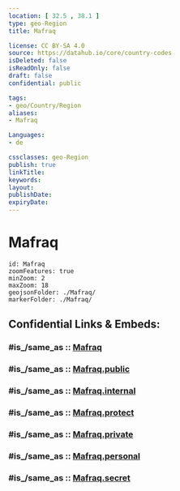 ```yaml
---
location: [ 32.5 , 38.1 ] 
type: geo-Region
title: Mafraq

license: CC BY-SA 4.0
source: https://datahub.io/core/country-codes
isDeleted: false
isReadOnly: false
draft: false
confidential: public

tags:
- geo/Country/Region
aliases:
- Mafraq

Languages:
- de

cssclasses: geo-Region
publish: true
linkTitle: 
keywords: 
layout: 
publishDate: 
expiryDate: 
---
```


# Mafraq

```leaflet
id: Mafraq
zoomFeatures: true 
minZoom: 2 
maxZoom: 18
geojsonFolder: ./Mafraq/
markerFolder: ./Mafraq/
```


## Confidential Links & Embeds: 

### #is_/same_as :: [Mafraq](/_Standards/Earth/Continent/Asia/Asia~West/Jordan/Governorates~Jordan/Mafraq.md) 

### #is_/same_as :: [Mafraq.public](/_public/Earth/Continent/Asia/Asia~West/Jordan/Governorates~Jordan/Mafraq.public.md) 

### #is_/same_as :: [Mafraq.internal](/_internal/Earth/Continent/Asia/Asia~West/Jordan/Governorates~Jordan/Mafraq.internal.md) 

### #is_/same_as :: [Mafraq.protect](/_protect/Earth/Continent/Asia/Asia~West/Jordan/Governorates~Jordan/Mafraq.protect.md) 

### #is_/same_as :: [Mafraq.private](/_private/Earth/Continent/Asia/Asia~West/Jordan/Governorates~Jordan/Mafraq.private.md) 

### #is_/same_as :: [Mafraq.personal](/_personal/Earth/Continent/Asia/Asia~West/Jordan/Governorates~Jordan/Mafraq.personal.md) 

### #is_/same_as :: [Mafraq.secret](/_secret/Earth/Continent/Asia/Asia~West/Jordan/Governorates~Jordan/Mafraq.secret.md)

